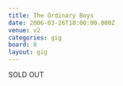 ```yaml
---
title: The Ordinary Boys
date: 2006-03-26T18:00:00.000Z
venue: v2
categories: gig
board: 8
layout: gig
---
```

SOLD OUT